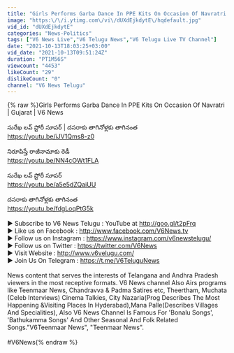 ```yaml
---
title: "Girls Performs Garba Dance In PPE Kits On Occasion Of Navratri | Gujarat | V6 News"
image: "https:\/\/i.ytimg.com\/vi\/dUXdEjkdytE\/hqdefault.jpg"
vid_id: "dUXdEjkdytE"
categories: "News-Politics"
tags: ["V6 News Live","V6 Telugu News","V6 Telugu Live TV Channel"]
date: "2021-10-13T18:03:25+03:00"
vid_date: "2021-10-13T09:51:24Z"
duration: "PT1M56S"
viewcount: "4453"
likeCount: "29"
dislikeCount: "0"
channel: "V6 News Telugu"
---
```

{% raw %}Girls Performs Garba Dance In PPE Kits On Occasion Of Navratri | Gujarat | V6 News<br /><br />సురేఖ లవ్ స్టోరీ సూపర్ | దసరాకు తాగినోళ్లకు తాగినంత <br /><a rel="nofollow" target="blank" href="https://youtu.be/iJV1Qms8-z0">https://youtu.be/iJV1Qms8-z0</a><br /><br />నిరూపిస్తే రాజీనామాకు రెడీ<br /><a rel="nofollow" target="blank" href="https://youtu.be/NN4cOWt1FLA">https://youtu.be/NN4cOWt1FLA</a><br /><br />సురేఖ లవ్ స్టోరీ సూపర్<br /><a rel="nofollow" target="blank" href="https://youtu.be/a5e5dZQaiUU">https://youtu.be/a5e5dZQaiUU</a><br /><br />దసరాకు తాగినోళ్లకు తాగినంత<br /><a rel="nofollow" target="blank" href="https://youtu.be/fdgLoqPtG5k">https://youtu.be/fdgLoqPtG5k</a><br /><br />► Subscribe to V6 News Telugu : YouTube at <a rel="nofollow" target="blank" href="http://goo.gl/t2pFrq">http://goo.gl/t2pFrq</a><br />► Like us on Facebook : <a rel="nofollow" target="blank" href="http://www.facebook.com/V6News.tv">http://www.facebook.com/V6News.tv</a><br />► Follow us on Instagram : <a rel="nofollow" target="blank" href="https://www.instagram.com/v6newstelugu/">https://www.instagram.com/v6newstelugu/</a><br />► Follow us on Twitter : <a rel="nofollow" target="blank" href="https://twitter.com/V6News">https://twitter.com/V6News</a><br />► Visit Website : <a rel="nofollow" target="blank" href="http://www.v6velugu.com/">http://www.v6velugu.com/</a><br />► Join Us On Telegram : <a rel="nofollow" target="blank" href="https://t.me/V6TeluguNews">https://t.me/V6TeluguNews</a><br /><br />News content that serves the interests of Telangana and Andhra Pradesh viewers in the most receptive formats. V6 News channel Also Airs programs like Teenmaar News, Chandravva &amp; Padma Satires etc, Theertham, Muchata (Celeb Interviews) Cinema Talkies, City Nazaria(Prog Describes The Most Happening &amp;Visiting Places In Hyderabad),Mana Palle(Describes Villages And Specialities), Also V6 News Channel Is Famous For 'Bonalu Songs', 'Bathukamma Songs' And Other Seasonal And Folk Related Songs.&quot;V6Teenmaar News&quot;, &quot;Teenmaar News&quot;.<br /><br />#V6News{% endraw %}
